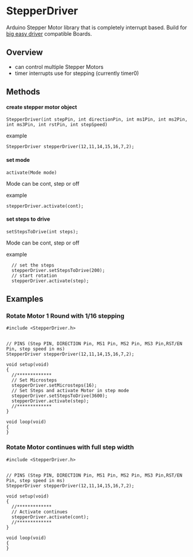 # StepperDriver

Arduino Stepper Motor library that is completely interrupt based. Build for [big easy driver](http://www.schmalzhaus.com/BigEasyDriver/index.html) compatible Boards.

## Overview
 * can control multiple Stepper Motors
 * timer interrupts use for stepping (currently timer0)

## Methods
#### create stepper motor object
  ```
StepperDriver(int stepPin, int directionPin, int ms1Pin, int ms2Pin, int ms3Pin, int rstPin, int stepSpeed)
  ```
example 
  ```
StepperDriver stepperDriver(12,11,14,15,16,7,2);
  ```
    
    
#### set mode
  ```
activate(Mode mode)
  ```
Mode can be cont, step or off
    
example 
  ```
stepperDriver.activate(cont);
  ```
#### set steps to drive
  ```
setStepsToDrive(int steps);
  ```
Mode can be cont, step or off
    
example 
    
  ```
    // set the steps
    stepperDriver.setStepsToDrive(200);
    // start rotation
    stepperDriver.activate(step);
  ```
## Examples
### Rotate Motor 1 Round with 1/16 stepping
```
#include <StepperDriver.h>


// PINS (Step PIN, DIRECTION Pin, MS1 Pin, MS2 Pin, MS3 Pin,RST/EN Pin, step speed in ms)
StepperDriver stepperDriver(12,11,14,15,16,7,2);

void setup(void)
{
  //*************
  // Set Microsteps
  stepperDriver.setMicrosteps(16);
  // Set Steps and activate Motor in step mode
  stepperDriver.setStepsToDrive(3600);
  stepperDriver.activate(step);
  //*************
}

void loop(void)
{
}
```
### Rotate Motor continues with full step width
```
#include <StepperDriver.h>


// PINS (Step PIN, DIRECTION Pin, MS1 Pin, MS2 Pin, MS3 Pin,RST/EN Pin, step speed in ms)
StepperDriver stepperDriver(12,11,14,15,16,7,2);

void setup(void)
{
  //*************
  // Activate continues
  stepperDriver.activate(cont);
  //*************
}

void loop(void)
{
}
```
